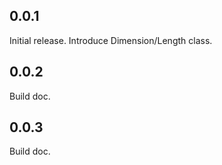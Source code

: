 ## 0.0.1

Initial release. Introduce Dimension/Length class.

## 0.0.2

Build doc. 

## 0.0.3

Build doc. 

